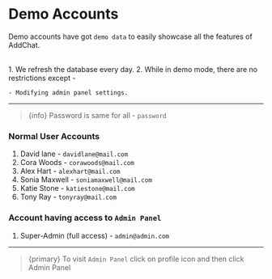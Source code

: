 # Demo Accounts

Demo accounts have got `demo data` to easily showcase all the features of AddChat.

<br>
1. We refresh the database every day.
2. While in demo mode, there are no restrictions except -

    - Modifying admin panel settings.


---

> {info} Password is same for all - `password`


### Normal User Accounts

1. David lane       - `davidlane@mail.com`
2. Cora Woods       - `corawoods@mail.com`
3. Alex Hart        - `alexhart@mail.com`
4. Sonia Maxwell    - `soniamaxwell@mail.com`
5. Katie Stone      - `katiestone@mail.com`
6. Tony Ray         - `tonyray@mail.com`


### Account having access to `Admin Panel`

1. Super-Admin (full access)    - `admin@admin.com`

---

>{primary} To visit `Admin Panel` click on profile icon and then click <larecipe-button type="white">Admin Panel</larecipe-button>